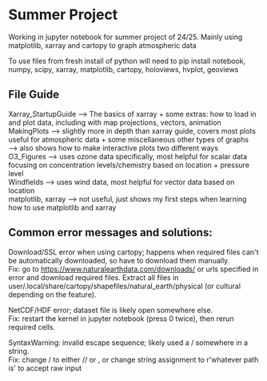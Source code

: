 # Summer Project
Working in jupyter notebook for summer project of 24/25. Mainly using matplotlib, xarray and cartopy to graph atmospheric data  

To use files from fresh install of python will need to pip install notebook, numpy, scipy, xarray, matplotlib, cartopy, holoviews, hvplot, geoviews  

## File Guide
Xarray_StartupGuide --> The basics of xarray + some extras: how to load in and plot data, including with map projections, vectors, animation  
MakingPlots --> slightly more in depth than xarray guide, covers most plots useful for atmospheric data + some miscellaneous other types of graphs  
            --> also shows how to make interactive plots two different ways  
O3_Figures --> uses ozone data specifically, most helpful for scalar data focusing on concentration levels/chemistry based on location + pressure level  
Windfields --> uses wind data, most helpful for vector data based on location  
matplotlib, xarray --> not useful, just shows my first steps when learning how to use matplotlib and xarray  

## **Common error messages and solutions:**  

Download/SSL error when using cartopy; happens when required files can't be automatically downloaded, so have to download them manually.  
Fix: go to https://www.naturalearthdata.com/downloads/ or urls specified in error and download required files. Extract all files in user/.local/share/cartopy/shapefiles/natural_earth/physical (or cultural depending on the feature).

NetCDF/HDF error; dataset file is likely open somewhere else.  
Fix: restart the kernel in jupyter notebook (press 0 twice), then rerun required cells.  

SyntaxWarning: invalid escape sequence; likely used a / somewhere in a string.  
Fix: change / to either // or \, or change string assignment to r'whatever path is' to accept raw input
